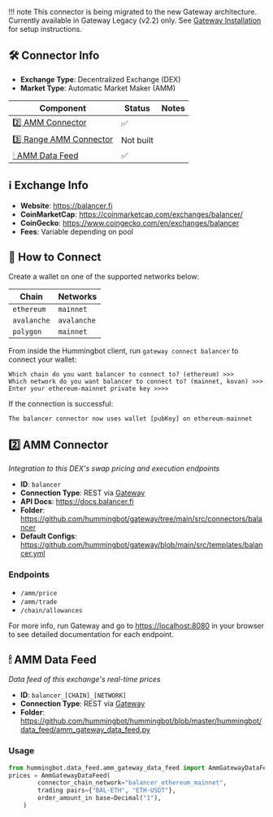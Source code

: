 
!!! note
    This connector is being migrated to the new Gateway architecture. Currently available in Gateway Legacy (v2.2) only. See [Gateway Installation](/gateway/installation) for setup instructions.

## 🛠 Connector Info

- **Exchange Type**: Decentralized Exchange (DEX)
- **Market Type**: Automatic Market Maker (AMM)

| Component | Status | Notes | 
| --------- | ------ | ----- |
| [2️⃣ AMM Connector](#2-amm-connector) | ✅ |
| [3️⃣ Range AMM Connector](#3-range-amm-connector) | Not built |
| [🕯 AMM Data Feed](#amm-data-feed) | ✅ |

## ℹ️ Exchange Info

- **Website**: <https://balancer.fi>
- **CoinMarketCap**: <https://coinmarketcap.com/exchanges/balancer/>
- **CoinGecko**: <https://www.coingecko.com/en/exchanges/balancer>
- **Fees**: Variable depending on pool

## 🔑 How to Connect

Create a wallet on one of the supported networks below:

| Chain | Networks | 
| ----- | -------- |
| `ethereum` | `mainnet` |
| `avalanche` | `avalanche` |
| `polygon` | `mainnet` |


From inside the Hummingbot client, run `gateway connect balancer` to connect your wallet:

```
Which chain do you want balancer to connect to? (ethereum) >>>
Which network do you want balancer to connect to? (mainnet, kovan) >>>
Enter your ethereum-mainnet private key >>>>
```

If the connection is successful:

```
The balancer connector now uses wallet [pubKey] on ethereum-mainnet
```


## 2️⃣ AMM Connector
*Integration to this DEX's swap pricing and execution endpoints*

- **ID**: `balancer`
- **Connection Type**: REST via [Gateway](/gateway)
- **API Docs**: <https://docs.balancer.fi>
- **Folder**: <https://github.com/hummingbot/gateway/tree/main/src/connectors/balancer>
- **Default Configs**: <https://github.com/hummingbot/gateway/blob/main/src/templates/balancer.yml>

### Endpoints

- `/amm/price`
- `/amm/trade`
- `/chain/allowances`


For more info, run Gateway and go to <https://localhost:8080> in your browser to see detailed documentation for each endpoint.

## 🕯 AMM Data Feed
*Data feed of this exchange's real-time prices*

- **ID**: `balancer_[CHAIN]_[NETWORK]`
- **Connection Type**: REST via [Gateway](/gateway)
- **Folder**: <https://github.com/hummingbot/hummingbot/blob/master/hummingbot/data_feed/amm_gateway_data_feed.py>

### Usage

```python
from hummingbot.data_feed.amm_gateway_data_feed import AmmGatewayDataFeed
prices = AmmGatewayDataFeed(
        connector_chain_network="balancer_ethereum_mainnet",
        trading pairs={"BAL-ETH", "ETH-USDT"},
        order_amount_in base=Decimal("1"),
    )
```
```
